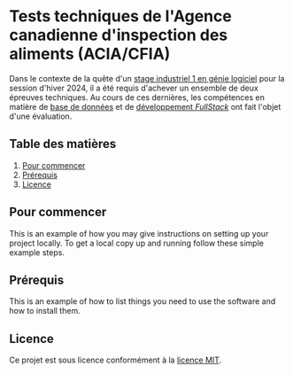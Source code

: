 # Tests techniques de l'Agence canadienne d'inspection des aliments (ACIA/CFIA)
Dans le contexte de la quête d'un [stage industriel 1 en génie logiciel](https://www.etsmtl.ca/etudes/cours/sta106) pour la session d'hiver 2024, il a été requis d'achever un ensemble de deux épreuves techniques. Au cours de ces dernières, les compétences en matière de [base de données](Test%20technique%201) et de [développement _FullStack_](Test%20technique%202) ont fait l'objet d'une évaluation.   

## Table des matières
1. [Pour commencer](#Pour-commencer)
2. [Prérequis](#Prérequis)
3. [Licence](#Licence)

## Pour commencer
This is an example of how you may give instructions on setting up your project locally. To get a local copy up and running follow these simple example steps.

## Prérequis
This is an example of how to list things you need to use the software and how to install them.

## Licence
Ce projet est sous licence conformément à la [licence MIT](LICENSE).






